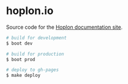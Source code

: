 # hoplon.io

Source code for the [Hoplon documentation site][1].

```bash
# build for development
$ boot dev

# build for production
$ boot prod

# deploy to gh-pages
$ make deploy
```

[1]: http://hoplon.io

